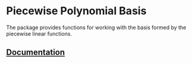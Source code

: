 # Piecewise Polynomial Basis

The package provides functions for working with the basis formed by the
piecewise linear functions.

## [Documentation][doc]

[doc]: http://godoc.org/github.com/ready-steady/adapt/basis/polynomial
